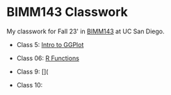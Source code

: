 # BIMM143 Classwork
My classwork for Fall 23' in [BIMM143](https://bioboot.github.io/bimm143_F23/) at UC San Diego.  

- Class 5: [Intro to GGPlot](https://github.com/aishamohamed0/bimm143_github/blob/main/Class5/Class5.md)

- Class 06: [R Functions](https://github.com/aishamohamed0/bimm143_github/blob/main/Class6/Class6.md)

- Class 9: [](

- Class 10: [](https://github.com/aishamohamed0/bimm143_github/blob/main/Class10/Class10.md)

